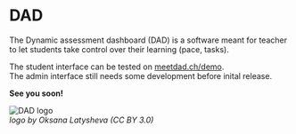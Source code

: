 # DAD
The Dynamic assessment dashboard (DAD) is a software meant for teacher to let students take control over their learning (pace, tasks).

The student interface can be tested on [meetdad.ch/demo](https://meetdad.ch/demo).   
The admin interface still needs some development before inital release.

**See you soon!**

![DAD logo](https://meetdad.ch/demo/img/dad-logo-middle.svg)   
*logo by Oksana Latysheva (CC BY 3.0)*
